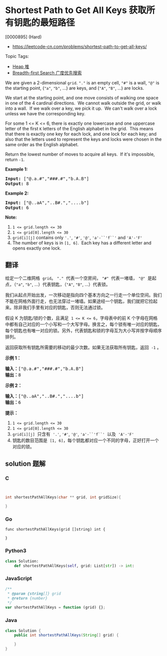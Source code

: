 # Shortest Path to Get All Keys 获取所有钥匙的最短路径

[0000895] (Hard)

- https://leetcode-cn.com/problems/shortest-path-to-get-all-keys/

Topic Tags:

- [Heap 堆](https://leetcode-cn.com/tag/heap/)
- [Breadth-first Search 广度优先搜索](https://leetcode-cn.com/tag/breadth-first-search/)

We are given a 2-dimensional `grid`. `"."` is an empty cell, `"#"` is a wall, `"@"` is the starting point, (`"a"`, `"b"`, ...) are keys, and (`"A"`, `"B"`, ...) are locks.

We start at the starting point, and one move consists of walking one space in one of the 4 cardinal directions.  We cannot walk outside the grid, or walk into a wall.  If we walk over a key, we pick it up.  We can't walk over a lock unless we have the corresponding key.

For some 1 <= K <= 6, there is exactly one lowercase and one uppercase letter of the first `K` letters of the English alphabet in the grid.  This means that there is exactly one key for each lock, and one lock for each key; and also that the letters used to represent the keys and locks were chosen in the same order as the English alphabet.

Return the lowest number of moves to acquire all keys.  If it's impossible, return `-1`.

**Example 1:**

<pre><strong>Input: </strong><span id="example-input-1-1">["@.a.#","###.#","b.A.B"]</span>
<strong>Output: </strong><span id="example-output-1">8</span>
</pre>

**Example 2:**

<pre><strong>Input: </strong><span id="example-input-2-1">["@..aA","..B#.","....b"]</span>
<strong>Output: </strong><span id="example-output-2">6</span>
</pre>

**Note:**

1.  `1 <= grid.length <= 30`
2.  `1 <= grid[0].length <= 30`
3.  `grid[i][j]` contains only `'.'`, `'#'`, `'@'`, ` 'a'-``'f``' ` and `'A'-'F'`
4.  The number of keys is in `[1, 6]`.  Each key has a different letter and opens exactly one lock.

## 翻译

给定一个二维网格  `grid`。 `"."`  代表一个空房间， `"#"`  代表一堵墙， `"@"`  是起点，（`"a"`, `"b"`, ...）代表钥匙，（`"A"`, `"B"`, ...）代表锁。

我们从起点开始出发，一次移动是指向四个基本方向之一行走一个单位空间。我们不能在网格外面行走，也无法穿过一堵墙。如果途经一个钥匙，我们就把它捡起来。除非我们手里有对应的钥匙，否则无法通过锁。

假设 K 为钥匙/锁的个数，且满足  `1 <= K <= 6`，字母表中的前 K 个字母在网格中都有自己对应的一个小写和一个大写字母。换言之，每个锁有唯一对应的钥匙，每个钥匙也有唯一对应的锁。另外，代表钥匙和锁的字母互为大小写并按字母顺序排列。

返回获取所有钥匙所需要的移动的最少次数。如果无法获取所有钥匙，返回  `-1` 。

**示例 1：**

<pre><strong>输入：</strong>["@.a.#","###.#","b.A.B"]
<strong>输出：</strong>8
</pre>

**示例 2：**

<pre><strong>输入：</strong>["@..aA","..B#.","....b"]
<strong>输出：</strong>6
</pre>

**提示：**

1.  `1 <= grid.length <= 30`
2.  `1 <= grid[0].length <= 30`
3.  `grid[i][j]`  只含有  `'.'`, `'#'`, `'@'`, ` 'a'-``'f``' `  以及  `'A'-'F'`
4.  钥匙的数目范围是  `[1, 6]`，每个钥匙都对应一个不同的字母，正好打开一个对应的锁。

## solution 题解

### C

```c


int shortestPathAllKeys(char ** grid, int gridSize){

}


```

### Go

```golang
func shortestPathAllKeys(grid []string) int {

}
```

### Python3

```python
class Solution:
    def shortestPathAllKeys(self, grid: List[str]) -> int:

```

### JavaScript

```javascript
/**
 * @param {string[]} grid
 * @return {number}
 */
var shortestPathAllKeys = function (grid) {};
```

### Java

```java
class Solution {
    public int shortestPathAllKeys(String[] grid) {

    }
}
```
